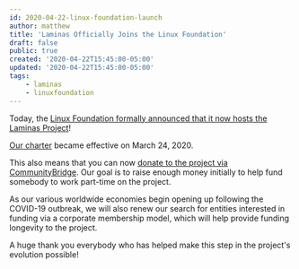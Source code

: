 ```yaml
---
id: 2020-04-22-linux-foundation-launch
author: matthew
title: 'Laminas Officially Joins the Linux Foundation'
draft: false
public: true
created: '2020-04-22T15:45:00-05:00'
updated: '2020-04-22T15:45:00-05:00'
tags:
    - laminas
    - linuxfoundation
---
```


Today, the [Linux Foundation formally announced that it now hosts the Laminas
Project](https://www.linuxfoundation.org/blog/blog/linux-foundation-fosters-laminas-community)!

[Our charter](https://github.com/laminas/technical-steering-committee/blob/master/CHARTER.md)
became effective on March 24, 2020.

This also means that you can now [donate to the project via
CommunityBridge](https://funding.communitybridge.org/projects/laminas-project).
Our goal is to raise enough money initially to help fund somebody to work
part-time on the project.

<!--- EXTENDED -->

As our various worldwide economies begin opening up following the COVID-19
outbreak, we will also renew our search for entities interested in funding via a
corporate membership model, which will help provide funding longevity to the
project.

A huge thank you everybody who has helped make this step in the project's
evolution possible!
